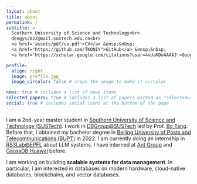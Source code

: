 ```yaml
---
layout: about
title: about
permalink: /
subtitle: >
  Southern University of Science and Technology<br>
  dengys2022@mail.sustech.edu.cn<br>
  <a href='assets/pdf/cv.pdf'>CV</a> &ensp;&nbsp;
  <a href="https://github.com/TKONIY">GitHub</a> &ensp;&nbsp; 
  <a href='https://scholar.google.com/citations?user=4vUaKDoAAAAJ'>Google Scholar</a>

profile:
  align: right
  image: profile.jpg
  image_circular: false # crops the image to make it circular

news: true # includes a list of news items
selected_papers: true # includes a list of papers marked as "selected={true}"
social: true # includes social icons at the bottom of the page
---
```




I am a 2nd-year master student in [Southern University of Science and Technology (SUSTech)](https://www.sustech.edu.cn/). 
I work in [DBGroup@SUSTech](https://dbgroup.sustech.edu.cn/) led by Prof. [Bo Tang](https://acm.sustech.edu.cn/btang/).
Before that, I obtained my bachelor degree in [Beijing University of Posts and Telecommunications (BUPT)](https://www.bupt.edu.cn/) in 2022.
I am currently doing an internship in [RS3Lab@EPFL](https://rs3lab.github.io/) about LLM systems. I have interned at [Ant Group](https://www.antgroup.com/) and [GaussDB Huawei](https://www.huawei.com/) before.

I am working on building **scalable systems for data management**. 
In particular, I am interested in databases on modern hardware, cloud-native databases, blockchains, and vector databases.

<!-- Put your address / P.O. box / other info right below your picture. You can also disable any of these elements by editing `profile` property of the YAML header of your `_pages/about.md`. Edit `_bibliography/papers.bib` and Jekyll will render your [publications page](/al-folio/publications/) automatically. -->
<!-- Link to your social media connections, too. This theme is set up to use [Font Awesome icons](https://fontawesome.com/) and [Academicons](https://jpswalsh.github.io/academicons/), like the ones below. Add your Facebook, Twitter, LinkedIn, Google Scholar, or just disable all of them. -->
